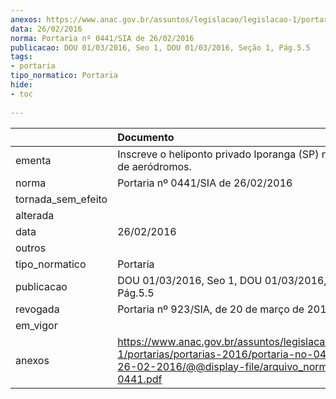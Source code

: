 ```yaml
---
anexos: https://www.anac.gov.br/assuntos/legislacao/legislacao-1/portarias/portarias-2016/portaria-no-0441-sia-de-26-02-2016/@@display-file/arquivo_norma/PA2016-0441.pdf
data: 26/02/2016
norma: Portaria nº 0441/SIA de 26/02/2016
publicacao: DOU 01/03/2016, Seo 1, DOU 01/03/2016, Seção 1, Pág.5.5
tags:
- portaria
tipo_normatico: Portaria
hide: 
- toc 
 
---
```


|                    | Documento                                                                                                                                                         |
|:-------------------|:------------------------------------------------------------------------------------------------------------------------------------------------------------------|
| ementa             | Inscreve o heliponto privado Iporanga (SP) no cadastro de aeródromos.                                                                                             |
| norma              | Portaria nº 0441/SIA de 26/02/2016                                                                                                                                |
| tornada_sem_efeito |                                                                                                                                                                   |
| alterada           |                                                                                                                                                                   |
| data               | 26/02/2016                                                                                                                                                        |
| outros             |                                                                                                                                                                   |
| tipo_normatico     | Portaria                                                                                                                                                          |
| publicacao         | DOU 01/03/2016, Seo 1, DOU 01/03/2016, Seção 1, Pág.5.5                                                                                                           |
| revogada           | Portaria nº 923/SIA, de 20 de março de 2018.                                                                                                                      |
| em_vigor           |                                                                                                                                                                   |
| anexos             | https://www.anac.gov.br/assuntos/legislacao/legislacao-1/portarias/portarias-2016/portaria-no-0441-sia-de-26-02-2016/@@display-file/arquivo_norma/PA2016-0441.pdf |